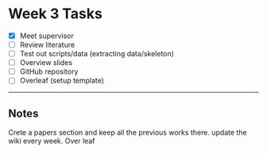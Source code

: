 # Week 3 Tasks

- [x] Meet supervisor
- [ ] Review literature
- [ ] Test out scripts/data (extracting data/skeleton)
- [ ] Overview slides
- [ ] GitHub repository
- [ ] Overleaf (setup template)

---

## Notes
Crete a papers section and keep all the previous works there.
update the wiki every week.
Over leaf

